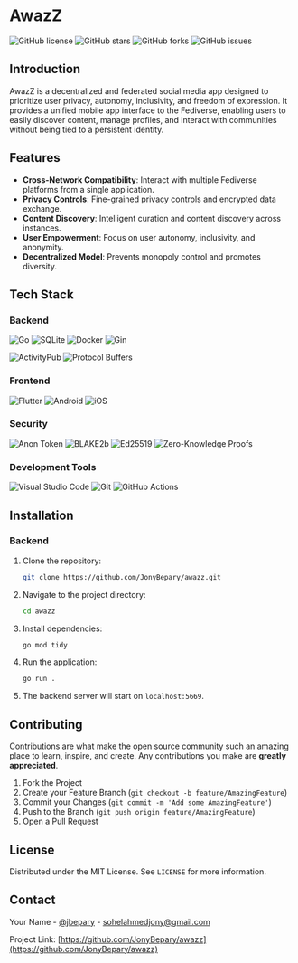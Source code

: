 # AwazZ

![GitHub license](https://img.shields.io/badge/license-MIT-blue.svg)
![GitHub stars](https://img.shields.io/github/stars/JonyBepary/awazz-backend.svg)
![GitHub forks](https://img.shields.io/github/forks/JonyBepary/awazz-backend.svg)
![GitHub issues](https://img.shields.io/github/issues/JonyBepary/awazz-backend.svg)

## Introduction

AwazZ is a decentralized and federated social media app designed to prioritize user privacy, autonomy, inclusivity, and freedom of expression. It provides a unified mobile app interface to the Fediverse, enabling users to easily discover content, manage profiles, and interact with communities without being tied to a persistent identity.

## Features

- **Cross-Network Compatibility**: Interact with multiple Fediverse platforms from a single application.
- **Privacy Controls**: Fine-grained privacy controls and encrypted data exchange.
- **Content Discovery**: Intelligent curation and content discovery across instances.
- **User Empowerment**: Focus on user autonomy, inclusivity, and anonymity.
- **Decentralized Model**: Prevents monopoly control and promotes diversity.

## Tech Stack

### Backend

![Go](https://img.shields.io/badge/Go-00ADD8?style=for-the-badge&logo=go&logoColor=white)
![SQLite](https://img.shields.io/badge/SQLite-07405E?style=for-the-badge&logo=sqlite&logoColor=white)
![Docker](https://img.shields.io/badge/Docker-2CA5E0?style=for-the-badge&logo=docker&logoColor=white)
![Gin](https://img.shields.io/badge/Gin-00ADD8?style=for-the-badge&logo=go&logoColor=white)

![ActivityPub](https://img.shields.io/badge/ActivityPub-b6d7a8?style=for-the-badge&logo=ActivityPub&logoColor=grey)
![Protocol Buffers](https://img.shields.io/badge/Protocol%20Buffers-4285F4?style=for-the-badge&logo=protobuf&logoColor=white)

### Frontend

![Flutter](https://img.shields.io/badge/Flutter-02569B?style=for-the-badge&logo=flutter&logoColor=white)
![Android](https://img.shields.io/badge/Android-3DDC84?style=for-the-badge&logo=android&logoColor=white)
![iOS](https://img.shields.io/badge/iOS-000000?style=for-the-badge&logo=ios&logoColor=white)

### Security

![Anon Token](https://img.shields.io/badge/Anon%20Token-000000?style=for-the-badge&logo=cryptocurrency&logoColor=white)
![BLAKE2b](https://img.shields.io/badge/BLAKE2b-000000?style=for-the-badge&logo=cryptocurrency&logoColor=white)
![Ed25519](https://img.shields.io/badge/Ed25519-000000?style=for-the-badge&logo=cryptocurrency&logoColor=white)
![Zero-Knowledge Proofs](https://img.shields.io/badge/Zero%20Knowledge%20Proofs-000000?style=for-the-badge&logo=cryptocurrency&logoColor=white)

### Development Tools

![Visual Studio Code](https://img.shields.io/badge/Visual%20Studio%20Code-007ACC?style=for-the-badge&logo=visual-studio-code&logoColor=white)
![Git](https://img.shields.io/badge/Git-F05032?style=for-the-badge&logo=git&logoColor=white)
![GitHub Actions](https://img.shields.io/badge/GitHub%20Actions-2088FF?style=for-the-badge&logo=github-actions&logoColor=white)

## Installation

### Backend

1. Clone the repository:
   ```sh
   git clone https://github.com/JonyBepary/awazz.git
   ```
2. Navigate to the project directory:
   ```sh
   cd awazz
   ```
3. Install dependencies:
   ```sh
   go mod tidy
   ```
4. Run the application:
   ```sh
   go run .
   ```
5. The backend server will start on `localhost:5669`.

## Contributing

Contributions are what make the open source community such an amazing place to learn, inspire, and create. Any contributions you make are **greatly appreciated**.

1. Fork the Project
2. Create your Feature Branch (`git checkout -b feature/AmazingFeature`)
3. Commit your Changes (`git commit -m 'Add some AmazingFeature'`)
4. Push to the Branch (`git push origin feature/AmazingFeature`)
5. Open a Pull Request

## License

Distributed under the MIT License. See `LICENSE` for more information.

## Contact

Your Name - [@jbepary](https://twitter.com/jbepary) - sohelahmedjony@gmail.com

Project Link: [https://github.com/JonyBepary/awazz](https://github.com/JonyBepary/awazz)
